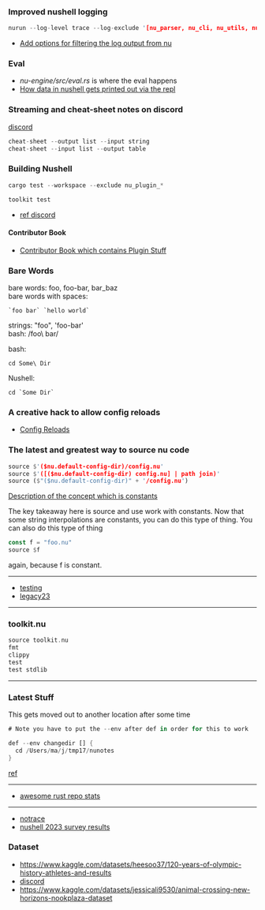
### Improved nushell logging

```rust
nurun --log-level trace --log-exclude '[nu_parser, nu_cli, nu_utils, nu::config_files]'
```

- [Add options for filtering the log output from nu](https://github.com/nushell/nushell/pull/13044)

### Eval

- *nu-engine/src/eval.rs* is where the eval happens
- [How data in nushell gets printed out via the repl](./legacy23/print.md)

### Streaming and cheat-sheet notes on discord

[discord](https://discord.com/channels/601130461678272522/683070703716925568/1245123684205858856)

```rust
cheat-sheet --output list --input string
cheat-sheet --input list --output table
```

### Building Nushell

```rust
cargo test --workspace --exclude nu_plugin_*
```
```rust
toolkit test
```

- [ref discord](https://discord.com/channels/601130461678272522/683070703716925568/1232125170714677339)

#### Contributor Book

* [Contributor Book which contains Plugin Stuff](https://www.nushell.sh/contributor-book/plugin_protocol_reference.html)

### Bare Words

bare words: foo, foo-bar, bar_baz   
bare words with spaces:

```
`foo bar` `hello world`
```

strings: "foo", 'foo-bar'   
bash: /foo\ bar/

bash:   
```
cd Some\ Dir
```

Nushell:   
```
cd `Some Dir`
```

### A creative hack to allow config reloads

* [Config Reloads](https://github.com/nushell/nushell/issues/10736)

### The latest and greatest way to source nu code

```rust
source $'($nu.default-config-dir)/config.nu'
source $'([($nu.default-config-dir) config.nu] | path join)'
source ($"($nu.default-config-dir)" + '/config.nu')
```

[Description of the concept which is constants](https://discord.com/channels/601130461678272522/601130461678272524/1199014467980251237)

The key takeaway here is source and use work with constants. Now that some string interpolations are constants, you can do this type of thing. You can also do this type of thing

```rust
const f = "foo.nu"
source $f
```

again, because f is constant.

---

* [testing](./legacy23/testing.md)
* [legacy23](./legacy23/README.md)

---

### toolkit.nu

```rust
source toolkit.nu
fmt
clippy
test
test stdlib
```

---

### Latest Stuff

This gets moved out to another location after some time

```rust
# Note you have to put the --env after def in order for this to work

def --env changedir [] {
  cd /Users/ma/j/tmp17/nunotes
}
```

[ref](https://github.com/stormasm/nuscripts/blob/main/changedir.nu)

---

* [awesome rust repo stats](https://github.com/emanuelef/awesome-rust-repo-stats)

---

* [notrace](https://github.com/stormasm/rust-examples/tree/main/notrace)
* [nushell 2023 survey results](https://www.nushell.sh/blog/2023-11-16-nushell-2023-survey-results.html)

### Dataset

- https://www.kaggle.com/datasets/heesoo37/120-years-of-olympic-history-athletes-and-results
- [discord](https://discord.com/channels/601130461678272522/683070703716925568/1236806789412950099)
- https://www.kaggle.com/datasets/jessicali9530/animal-crossing-new-horizons-nookplaza-dataset
